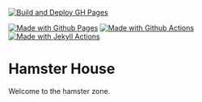 [![Build and Deploy GH Pages](https://github.com/Puffinz/hamster-house/workflows/Build%20and%20Deploy%20GH%20Pages/badge.svg)](https://github.com/Puffinz/hamster-house/actions)

[![Made with Github Pages](https://img.shields.io/badge/Made_with-GitHub_Pages-blue.svg)](https://pages.github.com/)
[![Made with Github Actions](https://img.shields.io/badge/Made_with-GitHub_Actions-blue.svg)](https://help.github.com/en/actions)
[![Made with Jekyll Actions](https://img.shields.io/badge/Jekyll_Actions-2.0.2-blue.svg)](https://github.com/marketplace/actions/jekyll-actions)

# Hamster House

Welcome to the hamster zone.
